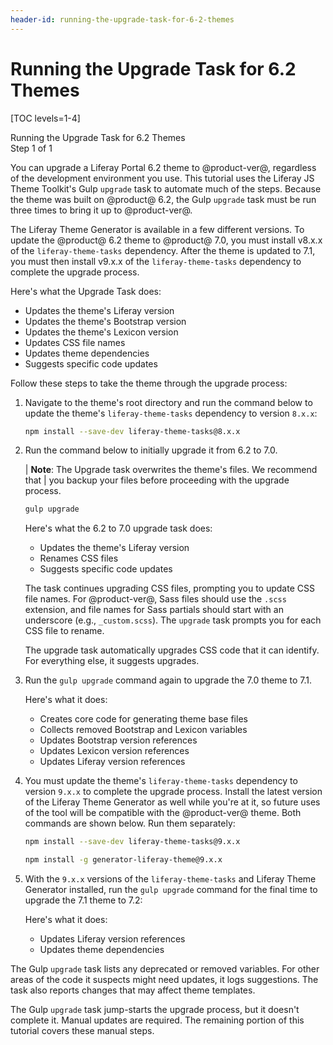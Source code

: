 ```yaml
---
header-id: running-the-upgrade-task-for-6-2-themes
---
```


# Running the Upgrade Task for 6.2 Themes

[TOC levels=1-4]

<div class="learn-path-step">
    <p>Running the Upgrade Task for 6.2 Themes<br>Step 1 of 1</p>
</div>

You can upgrade a Liferay Portal 6.2 theme to @product-ver@, regardless of the
development environment you use. This tutorial uses the Liferay JS Theme 
Toolkit's Gulp `upgrade` task to automate much of the steps. Because the theme 
was built on @product@ 6.2, the Gulp `upgrade` task must be run three times to 
bring it up to @product-ver@. 

The Liferay Theme Generator is available in a few different versions. To update 
the @product@ 6.2 theme to @product@ 7.0, you must install v8.x.x of the 
`liferay-theme-tasks` dependency. After the theme is updated to 7.1, you must 
then install v9.x.x of the `liferay-theme-tasks` dependency to complete the 
upgrade process. 

Here's what the Upgrade Task does:

- Updates the theme's Liferay version
- Updates the theme's Bootstrap version
- Updates the theme's Lexicon version
- Updates CSS file names
- Updates theme dependencies
- Suggests specific code updates

Follow these steps to take the theme through the upgrade process:

1.  Navigate to the theme's root directory and run the command below to update 
    the theme's `liferay-theme-tasks` dependency to version `8.x.x`:
    
    ```bash
    npm install --save-dev liferay-theme-tasks@8.x.x
    ```

2.  Run the command below to initially upgrade it from 6.2 to 7.0.
    
    | **Note**: The Upgrade task overwrites the theme's files. We recommend that 
    | you backup your files before proceeding with the upgrade process.

    ```bash
    gulp upgrade
    ```

    Here's what the 6.2 to 7.0 upgrade task does:
 
    - Updates the theme's Liferay version
    - Renames CSS files
    - Suggests specific code updates

    The task continues upgrading CSS files, prompting you to update CSS file 
    names. For @product-ver@, Sass files should use the `.scss` extension, and 
    file names for Sass partials should start with an underscore (e.g., 
    `_custom.scss`). The `upgrade` task prompts you for each CSS file to rename. 

    The upgrade task automatically upgrades CSS code that it can identify. For 
    everything else, it suggests upgrades. 

3.  Run the `gulp upgrade` command again to upgrade the 7.0 theme to 7.1.

    Here's what it does:

    - Creates core code for generating theme base files
    - Collects removed Bootstrap and Lexicon variables
    - Updates Bootstrap version references
    - Updates Lexicon version references
    - Updates Liferay version references

4.  You must update the theme's `liferay-theme-tasks` dependency to version 
    `9.x.x` to complete the upgrade process. Install the latest version of the 
    Liferay Theme Generator as well while you're at it, so future uses of the 
    tool will be compatible with the @product-ver@ theme. Both commands are 
    shown below. Run them separately:
    
    ```bash
    npm install --save-dev liferay-theme-tasks@9.x.x

    npm install -g generator-liferay-theme@9.x.x
    ```

5.  With the `9.x.x` versions of the `liferay-theme-tasks` and Liferay Theme 
    Generator installed, run the `gulp upgrade` command for the final time to 
    upgrade the 7.1 theme to 7.2:

    Here's what it does:

    - Updates Liferay version references
    - Updates theme dependencies

The Gulp `upgrade` task lists any deprecated or removed variables. For other 
areas of the code it suspects might need updates, it logs suggestions. The task 
also reports changes that may affect theme templates. 

The Gulp `upgrade` task jump-starts the upgrade process, but it doesn't complete 
it. Manual updates are required. The remaining portion of this tutorial covers 
these manual steps. 
